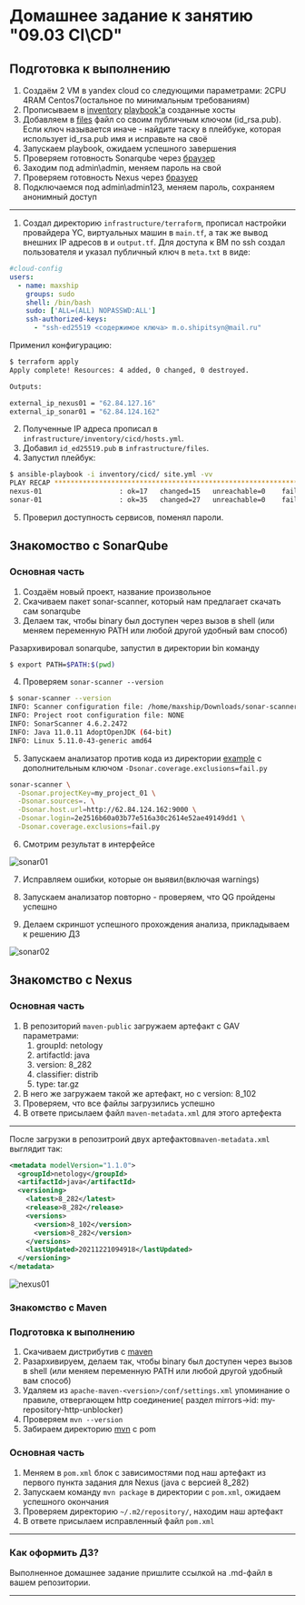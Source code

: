 # Домашнее задание к занятию "09.03 CI\CD"

## Подготовка к выполнению

1. Создаём 2 VM в yandex cloud со следующими параметрами: 2CPU 4RAM Centos7(остальное по минимальным требованиям)
2. Прописываем в [inventory](./infrastructure/inventory/cicd/hosts.yml) [playbook'a](./infrastructure/site.yml) созданные хосты
3. Добавляем в [files](./infrastructure/files/) файл со своим публичным ключом (id_rsa.pub). Если ключ называется иначе - найдите таску в плейбуке, которая использует id_rsa.pub имя и исправьте на своё
4. Запускаем playbook, ожидаем успешного завершения
5. Проверяем готовность Sonarqube через [браузер](http://localhost:9000)
6. Заходим под admin\admin, меняем пароль на свой
7.  Проверяем готовность Nexus через [бразуер](http://localhost:8081)
8. Подключаемся под admin\admin123, меняем пароль, сохраняем анонимный доступ

---

1. Создал директорию `infrastructure/terraform`, прописал настройки провайдера YC, виртуальных машин в `main.tf`, а так же вывод внешних IP адресов в и `output.tf`. Для доступа к ВМ по ssh создал пользователя и указал публичный ключ в `meta.txt` в виде:

```yml
#cloud-config
users:
  - name: maxship
    groups: sudo
    shell: /bin/bash
    sudo: ['ALL=(ALL) NOPASSWD:ALL']
    ssh-authorized-keys:
      - "ssh-ed25519 <содержимое ключа> m.o.shipitsyn@mail.ru"
```

Применил конфигурацию:

```bash
$ terraform apply
Apply complete! Resources: 4 added, 0 changed, 0 destroyed.

Outputs:

external_ip_nexus01 = "62.84.127.16"
external_ip_sonar01 = "62.84.124.162"
```
2. Полученные IP адреса прописал в `infrastructure/inventory/cicd/hosts.yml`.
3. Добавил `id_ed25519.pub` в `infrastructure/files`.
4. Запустил плейбук:

```sh
$ ansible-playbook -i inventory/cicd/ site.yml -vv
PLAY RECAP ************************************************************************************************************************************
nexus-01                   : ok=17   changed=15   unreachable=0    failed=0    skipped=2    rescued=0    ignored=0   
sonar-01                   : ok=35   changed=27   unreachable=0    failed=0    skipped=0    rescued=0    ignored=0 
```

5. Проверил доступность сервисов, поменял пароли.

## Знакомоство с SonarQube

### Основная часть

1. Создаём новый проект, название произвольное
2. Скачиваем пакет sonar-scanner, который нам предлагает скачать сам sonarqube
3. Делаем так, чтобы binary был доступен через вызов в shell (или меняем переменную PATH или любой другой удобный вам способ)

Разархивировал sonarqube, запустил в директории bin команду

```sh
$ export PATH=$PATH:$(pwd)
```

4. Проверяем `sonar-scanner --version`

```sh
$ sonar-scanner --version
INFO: Scanner configuration file: /home/maxship/Downloads/sonar-scanner-4.6.2.2472-linux/conf/sonar-scanner.properties
INFO: Project root configuration file: NONE
INFO: SonarScanner 4.6.2.2472
INFO: Java 11.0.11 AdoptOpenJDK (64-bit)
INFO: Linux 5.11.0-43-generic amd64
```

5. Запускаем анализатор против кода из директории [example](./example) с дополнительным ключом `-Dsonar.coverage.exclusions=fail.py`

```sh
sonar-scanner \
  -Dsonar.projectKey=my_project_01 \
  -Dsonar.sources=. \
  -Dsonar.host.url=http://62.84.124.162:9000 \
  -Dsonar.login=2e2516b60a03b77e516a30c2614e52ae49149dd1 \
  -Dsonar.coverage.exclusions=fail.py
```

6. Смотрим результат в интерфейсе

![sonar01](https://user-images.githubusercontent.com/72273610/146891856-d3da0ffc-0544-4531-bce8-6e024bd36af7.png)

7. Исправляем ошибки, которые он выявил(включая warnings)

8. Запускаем анализатор повторно - проверяем, что QG пройдены успешно

9. Делаем скриншот успешного прохождения анализа, прикладываем к решению ДЗ

![sonar02](https://user-images.githubusercontent.com/72273610/146903149-44f03815-a9ab-4d23-b39d-8b7c040d33b7.png)


## Знакомство с Nexus

### Основная часть

1. В репозиторий `maven-public` загружаем артефакт с GAV параметрами:
   1. groupId: netology
   2. artifactId: java
   3. version: 8_282
   4. classifier: distrib
   5. type: tar.gz
2. В него же загружаем такой же артефакт, но с version: 8_102
3. Проверяем, что все файлы загрузились успешно
4. В ответе присылаем файл `maven-metadata.xml` для этого артефекта

---

После загрузки в репозитроий двух артефактов`maven-metadata.xml` выглядит так:

```xml
<metadata modelVersion="1.1.0">
  <groupId>netology</groupId>
  <artifactId>java</artifactId>
  <versioning>
    <latest>8_282</latest>
    <release>8_282</release>
    <versions>
      <version>8_102</version>
      <version>8_282</version>
    </versions>
    <lastUpdated>20211221094918</lastUpdated>
  </versioning>
</metadata>
```
![nexus01](https://user-images.githubusercontent.com/72273610/146909686-ea92c5e9-7944-4b94-9bb3-49ccd4fecc02.png)


### Знакомство с Maven

### Подготовка к выполнению

1. Скачиваем дистрибутив с [maven](https://maven.apache.org/download.cgi)
2. Разархивируем, делаем так, чтобы binary был доступен через вызов в shell (или меняем переменную PATH или любой другой удобный вам способ)
3. Удаляем из `apache-maven-<version>/conf/settings.xml` упоминание о правиле, отвергающем http соединение( раздел mirrors->id: my-repository-http-unblocker)
4. Проверяем `mvn --version`
5. Забираем директорию [mvn](./mvn) с pom

### Основная часть

1. Меняем в `pom.xml` блок с зависимостями под наш артефакт из первого пункта задания для Nexus (java с версией 8_282)
2. Запускаем команду `mvn package` в директории с `pom.xml`, ожидаем успешного окончания
3. Проверяем директорию `~/.m2/repository/`, находим наш артефакт
4. В ответе присылаем исправленный файл `pom.xml`

---

### Как оформить ДЗ?

Выполненное домашнее задание пришлите ссылкой на .md-файл в вашем репозитории.

---
